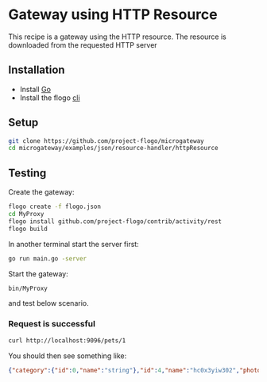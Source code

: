 # Gateway using HTTP Resource
This recipe is a gateway using the HTTP resource. The resource is downloaded from the  requested HTTP server

## Installation
* Install [Go](https://golang.org/)
* Install the flogo [cli](https://github.com/project-flogo/cli)

## Setup
```bash
git clone https://github.com/project-flogo/microgateway
cd microgateway/examples/json/resource-handler/httpResource
```

## Testing
Create the gateway:
```bash
flogo create -f flogo.json
cd MyProxy
flogo install github.com/project-flogo/contrib/activity/rest
flogo build
```

In another terminal start the server first:
```bash
go run main.go -server
```

Start the gateway:
```bash
bin/MyProxy
```
and test below scenario.

### Request is successful
```bash
curl http://localhost:9096/pets/1
```

You should then see something like:
```json
{"category":{"id":0,"name":"string"},"id":4,"name":"hc0x3yiw302","photoUrls":["string"],"status":"available","tags":[{"id":0,"name":"string"}]}
```
